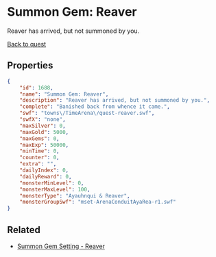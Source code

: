 # Summon Gem: Reaver

Reaver has arrived, but not summoned by you.

[Back to quest](../quests.md)

## Properties

```json
{
    "id": 1688,
    "name": "Summon Gem: Reaver",
    "description": "Reaver has arrived, but not summoned by you.",
    "complete": "Banished back from whence it came.",
    "swf": "towns\/TimeArena\/quest-reaver.swf",
    "swfX": "none",
    "maxSilver": 0,
    "maxGold": 5000,
    "maxGems": 0,
    "maxExp": 50000,
    "minTime": 0,
    "counter": 0,
    "extra": "",
    "dailyIndex": 0,
    "dailyReward": 0,
    "monsterMinLevel": 0,
    "monsterMaxLevel": 100,
    "monsterType": "Ayauhnqui & Reaver",
    "monsterGroupSwf": "mset-ArenaConduitAyaRea-r1.swf"
}
```

## Related

- [Summon Gem Setting - Reaver](../items/19484-summon-gem-setting-reaver.md)

